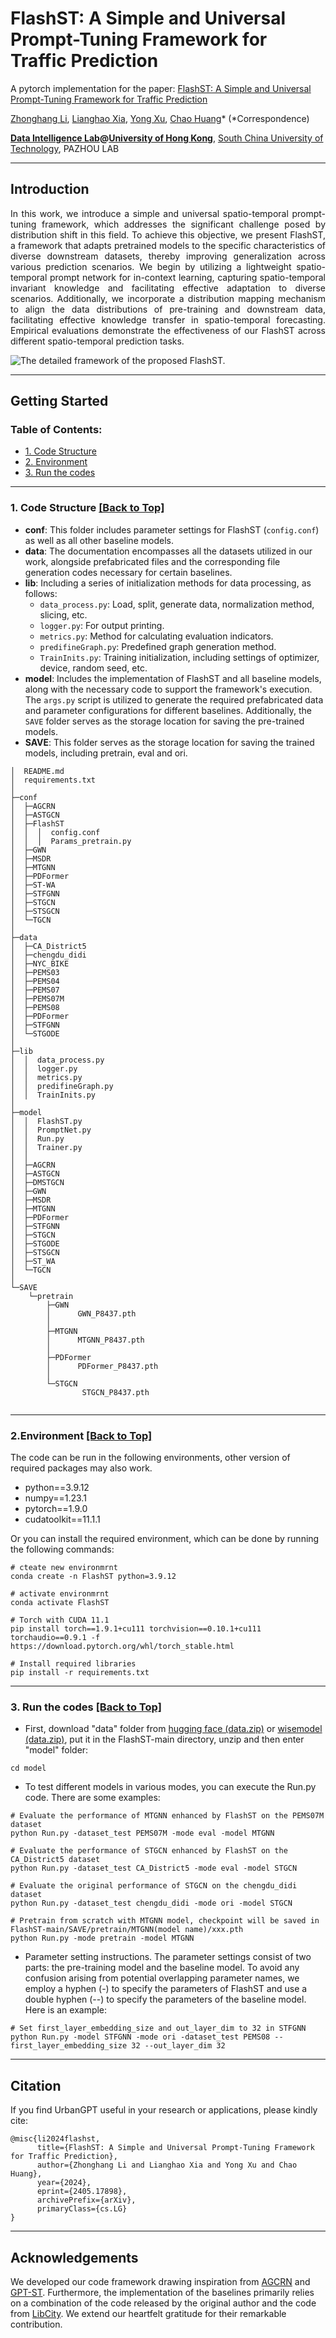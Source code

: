 # FlashST: A Simple and Universal Prompt-Tuning Framework for Traffic Prediction

A pytorch implementation for the paper: [FlashST: A Simple and Universal Prompt-Tuning Framework for Traffic Prediction](https://arxiv.org/abs/2405.17898)<br />  

[Zhonghang Li](https://scholar.google.com/citations?user=__9uvQkAAAAJ), [Lianghao Xia](https://akaxlh.github.io/), [Yong Xu](https://scholar.google.com/citations?user=1hx5iwEAAAAJ), [Chao Huang](https://sites.google.com/view/chaoh)* (*Correspondence)<br />  

**[Data Intelligence Lab](https://sites.google.com/view/chaoh/home)@[University of Hong Kong](https://www.hku.hk/)**, [South China University of Technology](https://www.scut.edu.cn/en/), PAZHOU LAB

-----------

## Introduction

<p style="text-align: justify">
In this work, we introduce a simple and universal spatio-temporal prompt-tuning framework, which addresses the significant challenge posed by distribution shift in this field. 
To achieve this objective, we present FlashST, a framework that adapts pretrained models to the specific characteristics of diverse downstream datasets, thereby improving generalization across various prediction scenarios.
We begin by utilizing a lightweight spatio-temporal prompt network for in-context learning, capturing spatio-temporal invariant knowledge and facilitating effective adaptation to diverse scenarios. Additionally, we incorporate a distribution mapping mechanism to align the data distributions of pre-training and downstream data, facilitating effective knowledge transfer in spatio-temporal forecasting. Empirical evaluations demonstrate the effectiveness of our FlashST across different spatio-temporal prediction tasks.

</p>

![The detailed framework of the proposed FlashST.](https://github.com/LZH-YS1998/GPT-ST_img/blob/main/FlashST.png)

-----------
<span id='Usage'/>



## Getting Started

<span id='all_catelogue'/>

### Table of Contents:
* <a href='#Code Structure'>1. Code Structure</a>
* <a href='#Environment'>2. Environment </a>
* <a href='#Run the codes'>3. Run the codes </a>

****


<span id='Code Structure'/>

### 1. Code Structure <a href='#all_catelogue'>[Back to Top]</a>


* **conf**: This folder includes parameter settings for FlashST (`config.conf`) as well as all other baseline models.
* **data**: The documentation encompasses all the datasets utilized in our work, alongside prefabricated files and the corresponding file generation codes necessary for certain baselines.
* **lib**: Including a series of initialization methods for data processing, as follows:
	* `data_process.py`: Load, split, generate data, normalization method, slicing, etc.
    * `logger.py`: For output printing.
	* `metrics.py`: Method for calculating evaluation indicators.
	* `predifineGraph.py`: Predefined graph generation method.
	* `TrainInits.py`: Training initialization, including settings of optimizer, device, random seed, etc.
* **model**: Includes the implementation of FlashST and all baseline models, along with the necessary code to support the framework's execution. The `args.py` script is utilized to generate the required prefabricated data and parameter configurations for different baselines. Additionally, the `SAVE` folder serves as the storage location for saving the pre-trained models.
* **SAVE**: This folder serves as the storage location for saving the trained models, including pretrain, eval and ori.


```
│  README.md
│  requirements.txt
│
├─conf
│  ├─AGCRN
│  ├─ASTGCN
│  ├─FlashST
│  │  │  config.conf
│  │  │  Params_pretrain.py
│  ├─GWN
│  ├─MSDR
│  ├─MTGNN
│  ├─PDFormer
│  ├─ST-WA
│  ├─STFGNN
│  ├─STGCN
│  ├─STSGCN
│  └─TGCN
│
├─data
│  ├─CA_District5
│  ├─chengdu_didi
│  ├─NYC_BIKE
│  ├─PEMS03
│  ├─PEMS04
│  ├─PEMS07
│  ├─PEMS07M
│  ├─PEMS08
│  ├─PDFormer
│  ├─STFGNN
│  └─STGODE
│
├─lib
│  │  data_process.py
│  │  logger.py
│  │  metrics.py
│  │  predifineGraph.py
│  │  TrainInits.py
│
├─model
│  │  FlashST.py
│  │  PromptNet.py
│  │  Run.py
│  │  Trainer.py
│  │
│  ├─AGCRN
│  ├─ASTGCN
│  ├─DMSTGCN
│  ├─GWN
│  ├─MSDR
│  ├─MTGNN
│  ├─PDFormer
│  ├─STFGNN
│  ├─STGCN
│  ├─STGODE
│  ├─STSGCN
│  ├─ST_WA
│  └─TGCN
│
└─SAVE
    └─pretrain
        ├─GWN
        │      GWN_P8437.pth
        │
        ├─MTGNN
        │      MTGNN_P8437.pth
        │
        ├─PDFormer
        │      PDFormer_P8437.pth
        │
        └─STGCN
                STGCN_P8437.pth
            
```

---------

<span id='Environment'/>

### 2.Environment <a href='#all_catelogue'>[Back to Top]</a>
The code can be run in the following environments, other version of required packages may also work.
* python==3.9.12
* numpy==1.23.1
* pytorch==1.9.0
* cudatoolkit==11.1.1  

Or you can install the required environment, which can be done by running the following commands:
```
# cteate new environmrnt
conda create -n FlashST python=3.9.12

# activate environmrnt
conda activate FlashST

# Torch with CUDA 11.1
pip install torch==1.9.1+cu111 torchvision==0.10.1+cu111 torchaudio==0.9.1 -f https://download.pytorch.org/whl/torch_stable.html

# Install required libraries
pip install -r requirements.txt
```

---------

<span id='Run the codes'/>

### 3. Run the codes <a href='#all_catelogue'>[Back to Top]</a>

* First, download "data" folder from [hugging face (data.zip)](https://huggingface.co/datasets/bjdwh/FlashST-DATA/tree/main) or [wisemodel (data.zip)](https://wisemodel.cn/datasets/BJDWH/FlashST-data/file), put it in the FlashST-main directory, unzip and then enter "model" folder:
```
cd model
```
* To test different models in various modes, you can execute the Run.py code. There are some examples:
```
# Evaluate the performance of MTGNN enhanced by FlashST on the PEMS07M dataset
python Run.py -dataset_test PEMS07M -mode eval -model MTGNN

# Evaluate the performance of STGCN enhanced by FlashST on the CA_District5 dataset
python Run.py -dataset_test CA_District5 -mode eval -model STGCN

# Evaluate the original performance of STGCN on the chengdu_didi dataset
python Run.py -dataset_test chengdu_didi -mode ori -model STGCN

# Pretrain from scratch with MTGNN model, checkpoint will be saved in FlashST-main/SAVE/pretrain/MTGNN(model name)/xxx.pth
python Run.py -mode pretrain -model MTGNN
```

* Parameter setting instructions. The parameter settings consist of two parts: the pre-training model and the baseline model. To avoid any confusion arising from potential overlapping parameter names, we employ a hyphen (-) to specify the parameters of FlashST and use a double hyphen (--) to specify the parameters of the baseline model. Here is an example:
```
# Set first_layer_embedding_size and out_layer_dim to 32 in STFGNN
python Run.py -model STFGNN -mode ori -dataset_test PEMS08 --first_layer_embedding_size 32 --out_layer_dim 32
```

---------


## Citation

If you find UrbanGPT useful in your research or applications, please kindly cite:

```
@misc{li2024flashst,
      title={FlashST: A Simple and Universal Prompt-Tuning Framework for Traffic Prediction}, 
      author={Zhonghang Li and Lianghao Xia and Yong Xu and Chao Huang},
      year={2024},
      eprint={2405.17898},
      archivePrefix={arXiv},
      primaryClass={cs.LG}
}
```
---------


## Acknowledgements
We developed our code framework drawing inspiration from [AGCRN](https://github.com/LeiBAI/AGCRN) and [GPT-ST](https://github.com/HKUDS/GPT-ST). Furthermore, the implementation of the baselines primarily relies on a combination of the code released by the original author and the code from [LibCity](https://github.com/LibCity/Bigscity-LibCity). We extend our heartfelt gratitude for their remarkable contribution.

